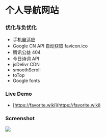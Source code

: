 # 个人导航网站

### 优化与负优化
- 手机自适应
- Google CN API 自动获取 favicon.ico
- 腾讯公益 404
- 今日诗词 API
- jsDelivr CDN
- smoothScroll
- toTop
- Google fonts

### Live Demo
- [https://favorite.wiki](https://favorite.wiki)

### Screenshot
![](screenshot.png)